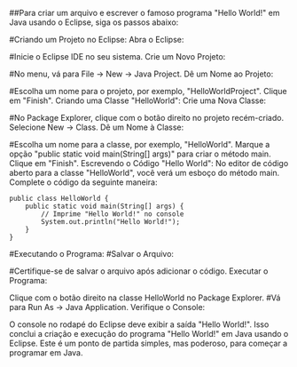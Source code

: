 ##Para criar um arquivo e escrever o famoso programa "Hello World!" em Java usando o Eclipse, siga os passos abaixo:

#Criando um Projeto no Eclipse:
Abra o Eclipse:

#Inicie o Eclipse IDE no seu sistema.
Crie um Novo Projeto:

#No menu, vá para File -> New -> Java Project.
Dê um Nome ao Projeto:

#Escolha um nome para o projeto, por exemplo, "HelloWorldProject".
Clique em "Finish".
Criando uma Classe "HelloWorld":
Crie uma Nova Classe:

#No Package Explorer, clique com o botão direito no projeto recém-criado.
Selecione New -> Class.
Dê um Nome à Classe:

#Escolha um nome para a classe, por exemplo, "HelloWorld".
Marque a opção "public static void main(String[] args)" para criar o método main.
Clique em "Finish".
Escrevendo o Código "Hello World":
No editor de código aberto para a classe "HelloWorld", você verá um esboço do método main. Complete o código da seguinte maneira:

```
public class HelloWorld {
    public static void main(String[] args) {
        // Imprime "Hello World!" no console
        System.out.println("Hello World!");
    }
}
```

#Executando o Programa:
#Salvar o Arquivo:

#Certifique-se de salvar o arquivo após adicionar o código.
Executar o Programa:

Clique com o botão direito na classe HelloWorld no Package Explorer.
#Vá para Run As -> Java Application.
Verifique o Console:

O console no rodapé do Eclipse deve exibir a saída "Hello World!".
Isso conclui a criação e execução do programa "Hello World!" em Java usando o Eclipse. Este é um ponto de partida simples, mas poderoso, para começar a programar em Java.
